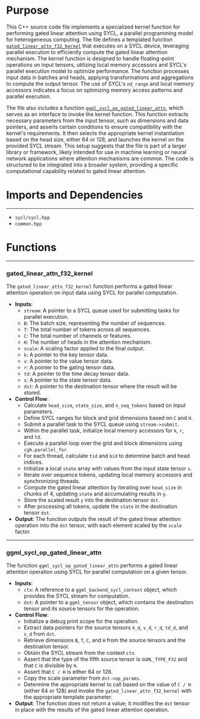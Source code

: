 # Purpose
This C++ source code file implements a specialized kernel function for performing gated linear attention using SYCL, a parallel programming model for heterogeneous computing. The file defines a templated function [`gated_linear_attn_f32_kernel`](#gated_linear_attn_f32_kernel) that executes on a SYCL device, leveraging parallel execution to efficiently compute the gated linear attention mechanism. The kernel function is designed to handle floating-point operations on input tensors, utilizing local memory accessors and SYCL's parallel execution model to optimize performance. The function processes input data in batches and heads, applying transformations and aggregations to compute the output tensor. The use of SYCL's `nd_range` and local memory accessors indicates a focus on optimizing memory access patterns and parallel execution.

The file also includes a function [`ggml_sycl_op_gated_linear_attn`](#ggml_sycl_op_gated_linear_attn), which serves as an interface to invoke the kernel function. This function extracts necessary parameters from the input tensor, such as dimensions and data pointers, and asserts certain conditions to ensure compatibility with the kernel's requirements. It then selects the appropriate kernel instantiation based on the head size, either 64 or 128, and launches the kernel on the provided SYCL stream. This setup suggests that the file is part of a larger library or framework, likely intended for use in machine learning or neural network applications where attention mechanisms are common. The code is structured to be integrated into a broader system, providing a specific computational capability related to gated linear attention.
# Imports and Dependencies

---
- `sycl/sycl.hpp`
- `common.hpp`


# Functions

---
### gated\_linear\_attn\_f32\_kernel<!-- {{#callable:gated_linear_attn_f32_kernel}} -->
The `gated_linear_attn_f32_kernel` function performs a gated linear attention operation on input data using SYCL for parallel computation.
- **Inputs**:
    - `stream`: A pointer to a SYCL queue used for submitting tasks for parallel execution.
    - `B`: The batch size, representing the number of sequences.
    - `T`: The total number of tokens across all sequences.
    - `C`: The total number of channels or features.
    - `H`: The number of heads in the attention mechanism.
    - `scale`: A scaling factor applied to the final output.
    - `k`: A pointer to the key tensor data.
    - `v`: A pointer to the value tensor data.
    - `r`: A pointer to the gating tensor data.
    - `td`: A pointer to the time decay tensor data.
    - `s`: A pointer to the state tensor data.
    - `dst`: A pointer to the destination tensor where the result will be stored.
- **Control Flow**:
    - Calculate `head_size`, `state_size`, and `n_seq_tokens` based on input parameters.
    - Define SYCL ranges for block and grid dimensions based on `C` and `H`.
    - Submit a parallel task to the SYCL queue using `stream->submit`.
    - Within the parallel task, initialize local memory accessors for `k`, `r`, and `td`.
    - Execute a parallel loop over the grid and block dimensions using `cgh.parallel_for`.
    - For each thread, calculate `tid` and `bid` to determine batch and head indices.
    - Initialize a local `state` array with values from the input state tensor `s`.
    - Iterate over sequence tokens, updating local memory accessors and synchronizing threads.
    - Compute the gated linear attention by iterating over `head_size` in chunks of 4, updating `state` and accumulating results in `y`.
    - Store the scaled result `y` into the destination tensor `dst`.
    - After processing all tokens, update the `state` in the destination tensor `dst`.
- **Output**: The function outputs the result of the gated linear attention operation into the `dst` tensor, with each element scaled by the `scale` factor.


---
### ggml\_sycl\_op\_gated\_linear\_attn<!-- {{#callable:ggml_sycl_op_gated_linear_attn}} -->
The function `ggml_sycl_op_gated_linear_attn` performs a gated linear attention operation using SYCL for parallel computation on a given tensor.
- **Inputs**:
    - `ctx`: A reference to a `ggml_backend_sycl_context` object, which provides the SYCL stream for computation.
    - `dst`: A pointer to a `ggml_tensor` object, which contains the destination tensor and its source tensors for the operation.
- **Control Flow**:
    - Initialize a debug print scope for the operation.
    - Extract data pointers for the source tensors `k_d`, `v_d`, `r_d`, `td_d`, and `s_d` from `dst`.
    - Retrieve dimensions `B`, `T`, `C`, and `H` from the source tensors and the destination tensor.
    - Obtain the SYCL stream from the context `ctx`.
    - Assert that the type of the fifth source tensor is `GGML_TYPE_F32` and that `C` is divisible by `H`.
    - Assert that `C / H` is either 64 or 128.
    - Copy the scale parameter from `dst->op_params`.
    - Determine the appropriate kernel to call based on the value of `C / H` (either 64 or 128) and invoke the `gated_linear_attn_f32_kernel` with the appropriate template parameter.
- **Output**: The function does not return a value; it modifies the `dst` tensor in place with the results of the gated linear attention operation.


